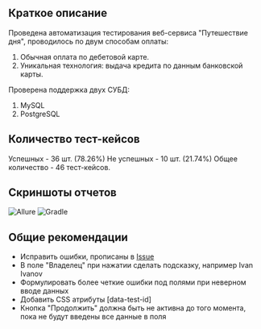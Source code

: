 ## Краткое описание
Проведена автоматизация тестирования веб-сервиса "Путешествие дня", проводилось по двум способам оплаты:
1. Обычная оплата по дебетовой карте.
2. Уникальная технология: выдача кредита по данным банковской карты.

Проверена поддержка двух СУБД:

1. MySQL
2. PostgreSQL

## Количество тест-кейсов
Успешных - 36 шт. (78.26%)
Не успешных - 10 шт. (21.74%)
Общее количество - 46 тест-кейсов.

## Скриншоты отчетов
![Allure](https://github.com/VasilevNik/QA-Diplom/assets/117660063/82ecc19d-7e0b-4983-ae18-b275e6532da5)
![Gradle](https://github.com/VasilevNik/QA-Diplom/assets/117660063/ebf703da-3fac-4c6f-a0ad-b093135476c6)

## Общие рекомендации

- Исправить ошибки, прописаны в [Issue](https://github.com/VasilevNik/QA-Diplom/issues)
- В поле "Владелец" при нажатии сделать подсказку, например Ivan Ivanov
- Формулировать более четкие ошибки под полями при неверном вводе данных
- Добавить CSS атрибуты [data-test-id]
- Кнопка "Продолжить" должна быть не активна до того момента, пока не будут введены все данные в поля